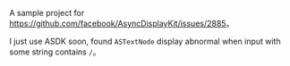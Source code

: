 A sample project for <https://github.com/facebook/AsyncDisplayKit/issues/2885>。

I just use ASDK soon, found `ASTextNode` display abnormal when  input with some string contains `/`。